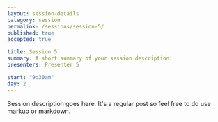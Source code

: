 ```yaml
---
layout: session-details
category: session
permalink: /sessions/session-5/
published: true
accepted: true

title: Session 5
summary: A short summary of your session description.
presenters: Presenter 5

start: "9:30am"
day: 2
---
```


Session description goes here. It's a regular post so feel free to do use markup or markdown.

